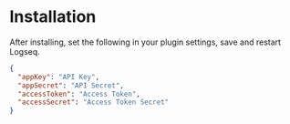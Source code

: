 # Installation

After installing, set the following in your plugin settings, save and restart Logseq.

```json
{
  "appKey": "API Key",
  "appSecret": "API Secret",
  "accessToken": "Access Token",
  "accessSecret": "Access Token Secret"
}
```
